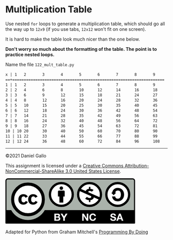 # Multiplication Table


Use nested `for` loops to generate a multiplication table, which should go all the way up to `12x9` (if you use tabs, `12x12` won't fit on one screen).

It is hard to make the table look much nicer than the one below.

**Don't worry so much about the formatting of the table. The point is to practice nested loops.**

Name the file `122_mult_table.py`

```
x | 1   2       3       4       5       6       7       8       9 
==+==================================================================
1 | 1   2       3       4       5       6       7       8       9
2 | 2   4       6       8       10      12      14      16      18
3 | 3   6       9       12      15      18      21      24      27
4 | 4   8       12      16      20      24      28      32      36
5 | 5   10      15      20      25      30      35      40      45
6 | 6   12      18      24      30      36      42      48      54
7 | 7   14      21      28      35      42      49      56      63
8 | 8   16      24      32      40      48      56      64      72
9 | 9   18      27      36      45      54      63      72      81
10 | 10 20      30      40      50      60      70      80      90
11 | 11 22      33      44      55      66      77      88      99
12 | 12 24      36      48      60      72      84      96      108

```


---


©2021 Daniel Gallo


This assignment is licensed under a
[Creative Commons Attribution-NonCommercial-ShareAlike 3.0 United States License](https://creativecommons.org/licenses/by-nc-sa/3.0/us/deed.en_US).  

![Creative Commons License](images/by-nc-sa.png)


Adapted for Python from Graham Mitchell's [Programming By Doing](https://programmingbydoing.com/)